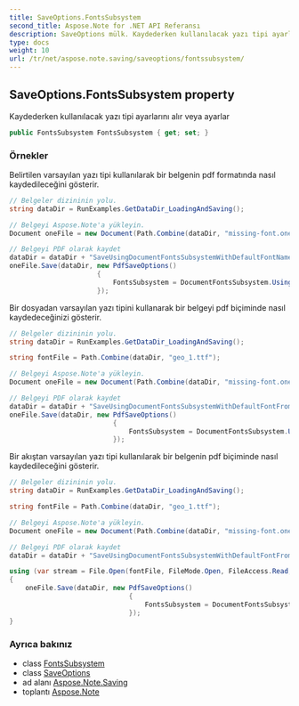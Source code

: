 ```yaml
---
title: SaveOptions.FontsSubsystem
second_title: Aspose.Note for .NET API Referansı
description: SaveOptions mülk. Kaydederken kullanılacak yazı tipi ayarlarını alır veya ayarlar
type: docs
weight: 10
url: /tr/net/aspose.note.saving/saveoptions/fontssubsystem/
---
```

## SaveOptions.FontsSubsystem property

Kaydederken kullanılacak yazı tipi ayarlarını alır veya ayarlar

```csharp
public FontsSubsystem FontsSubsystem { get; set; }
```

### Örnekler

Belirtilen varsayılan yazı tipi kullanılarak bir belgenin pdf formatında nasıl kaydedileceğini gösterir.

```csharp
// Belgeler dizininin yolu.
string dataDir = RunExamples.GetDataDir_LoadingAndSaving();

// Belgeyi Aspose.Note'a yükleyin.
Document oneFile = new Document(Path.Combine(dataDir, "missing-font.one"));

// Belgeyi PDF olarak kaydet
dataDir = dataDir + "SaveUsingDocumentFontsSubsystemWithDefaultFontName_out.pdf";
oneFile.Save(dataDir, new PdfSaveOptions() 
                      {
                          FontsSubsystem = DocumentFontsSubsystem.UsingDefaultFont("Times New Roman")
                      });
```

Bir dosyadan varsayılan yazı tipini kullanarak bir belgeyi pdf biçiminde nasıl kaydedeceğinizi gösterir.

```csharp
// Belgeler dizininin yolu.
string dataDir = RunExamples.GetDataDir_LoadingAndSaving();

string fontFile = Path.Combine(dataDir, "geo_1.ttf");

// Belgeyi Aspose.Note'a yükleyin.
Document oneFile = new Document(Path.Combine(dataDir, "missing-font.one"));

// Belgeyi PDF olarak kaydet
dataDir = dataDir + "SaveUsingDocumentFontsSubsystemWithDefaultFontFromFile_out.pdf";
oneFile.Save(dataDir, new PdfSaveOptions()
                          {
                              FontsSubsystem = DocumentFontsSubsystem.UsingDefaultFontFromFile(fontFile)
                          });
```

Bir akıştan varsayılan yazı tipi kullanılarak bir belgenin pdf biçiminde nasıl kaydedileceğini gösterir.

```csharp
// Belgeler dizininin yolu.
string dataDir = RunExamples.GetDataDir_LoadingAndSaving();

string fontFile = Path.Combine(dataDir, "geo_1.ttf");

// Belgeyi Aspose.Note'a yükleyin.
Document oneFile = new Document(Path.Combine(dataDir, "missing-font.one"));

// Belgeyi PDF olarak kaydet
dataDir = dataDir + "SaveUsingDocumentFontsSubsystemWithDefaultFontFromStream_out.pdf";

using (var stream = File.Open(fontFile, FileMode.Open, FileAccess.Read, FileShare.Read))
{
    oneFile.Save(dataDir, new PdfSaveOptions()
                              {
                                  FontsSubsystem = DocumentFontsSubsystem.UsingDefaultFontFromStream(stream)
                              });
}
```

### Ayrıca bakınız

* class [FontsSubsystem](../../../aspose.note.fonts/fontssubsystem/)
* class [SaveOptions](../)
* ad alanı [Aspose.Note.Saving](../../saveoptions/)
* toplantı [Aspose.Note](../../../)


